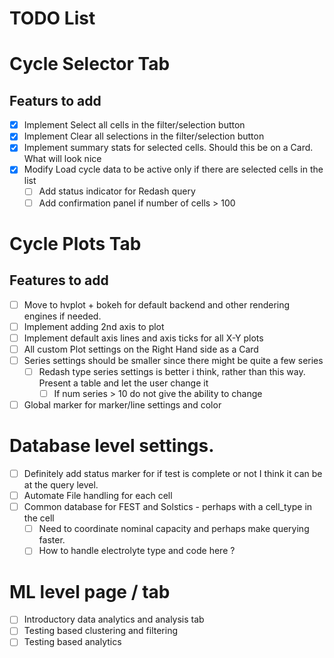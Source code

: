# TODO List 
# Cycle Selector Tab
## Featurs to add 
- [x] Implement Select all cells in the filter/selection button 
- [x] Implement Clear all selections in the filter/selection button 
- [x] Implement summary stats for selected cells. Should this be on a Card. What will look nice
- [x] Modify Load cycle data to be active only if there are selected cells in the list 
  - [ ] Add status indicator for Redash query 
  - [ ] Add confirmation panel if number of cells > 100

# Cycle Plots Tab
## Features to add 
- [ ] Move to hvplot + bokeh for default backend and other rendering engines if needed. 
- [ ] Implement adding 2nd axis to plot 
- [ ] Implement default axis lines and axis ticks for all X-Y plots
- [ ] All custom Plot settings on the Right Hand side as a Card
- [ ] Series settings should be smaller since there might be quite a few series 
  - [ ] Redash type series settings is better i think, rather than this way. Present a table and let the user change it 
    -  [ ] If num series > 10 do not give the ability to change
- [ ] Global marker for marker/line settings and color

# Database level settings. 
- [ ] Definitely add status marker for if test is complete or not
      I think it can be at the query level. 
- [ ] Automate File handling for each cell
- [ ] Common database for FEST and Solstics - perhaps with a cell_type in the cell
  - [ ] Need to coordinate nominal capacity and perhaps make querying faster. 
  - [ ] How to handle electrolyte type and code here ? 

# ML level page / tab
- [ ] Introductory data analytics and analysis tab
- [ ] Testing based clustering and filtering 
- [ ] Testing based analytics 